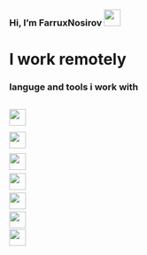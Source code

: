 ###  Hi, I’m FarruxNosirov <img src="https://media.giphy.com/media/hvRJCLFzcasrR4ia7z/giphy.gif" width="30px"/>
# I work remotely <br/>
### languge and tools i work with

<code> <img src="https://cdn-icons-png.flaticon.com/512/919/919827.png?w=360" width="30px"/> <code/>
<code> <img src="https://toppng.com/uploads/preview/html-css-js-icons-11563328364gmstz4ubs9.png" width="30px"/> <code/>
<code> <img src="https://e7.pngegg.com/pngimages/640/199/png-clipart-javascript-logo-html-javascript-logo-angle-text.png" width="30px"/> <code/>
<code> <img src="https://toppng.com/uploads/preview/bootstrap-featured-image-bootstrap-3-logo-11563293130teouf93qpu.png" width="30px"/> <code/>
<code> <img src="https://cutewallpaper.org/24/react-logo-png/ionic-react-icon-react-native-pngreact-logo-free-transparent-png-images-pngaaacom.png" width="30px"/> <code/>
<code> <img src="https://miro.medium.com/max/1400/1*z1U7SJeqK_JJXUYei5uD8w.png" width="30px"/> <code/>
<code> <img src="https://iconape.com/wp-content/png_logo_vector/typescript.png" width="30px"/> <code/>
